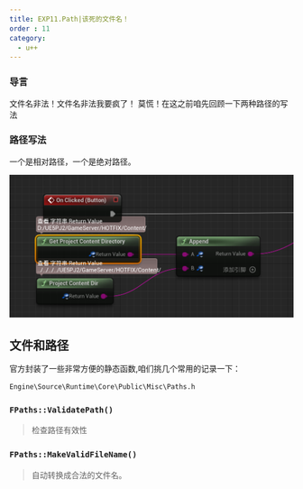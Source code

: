 ```yaml
---
title: EXP11.Path|该死的文件名！
order : 11
category:
  - u++
---
```


### 导言

<chatmessage avatar="../../assets/emoji/hh.png" :avatarWidth="40">
文件名非法！文件名非法我要疯了！
</chatmessage>

<chatmessage avatar="../../assets/emoji/bqb (2).png" :avatarWidth="40" alignLeft>
莫慌！在这之前咱先回顾一下两种路径的写法
</chatmessage>

### 路径写法

<chatmessage avatar="../../assets/emoji/bqb (2).png" :avatarWidth="40" alignLeft>
一个是相对路径，一个是绝对路径。
</chatmessage>

![](..%2Fassets%2Fhotfix025.png)

## 文件和路径

<chatmessage avatar="../../assets/emoji/bqb (2).png" :avatarWidth="40" alignLeft>
官方封装了一些非常方便的静态函数,咱们挑几个常用的记录一下：
</chatmessage>

```text
Engine\Source\Runtime\Core\Public\Misc\Paths.h
```

### `FPaths::ValidatePath()`

> 检查路径有效性

### `FPaths::MakeValidFileName()`

> 自动转换成合法的文件名。
